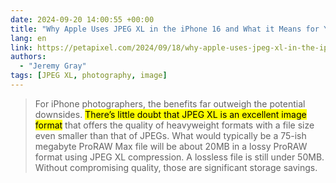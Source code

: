 ```yaml
---
date: 2024-09-20 14:00:55 +00:00
title: "Why Apple Uses JPEG XL in the iPhone 16 and What it Means for Your Photos"
lang: en
link: https://petapixel.com/2024/09/18/why-apple-uses-jpeg-xl-in-the-iphone-16-and-what-it-means-for-your-photos/
authors:
  - "Jeremy Gray"
tags: [JPEG XL, photography, image]
---
```


> For iPhone photographers, the benefits far outweigh the potential downsides. <mark>There’s little doubt that JPEG XL is an excellent image format</mark> that offers the quality of heavyweight formats with a file size even smaller than that of JPEGs. What would typically be a 75-ish megabyte ProRAW Max file will be about 20MB in a lossy ProRAW format using JPEG XL compression. A lossless file is still under 50MB. Without compromising quality, those are significant storage savings.
